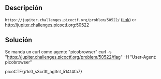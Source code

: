 

## Descripción
`https://jupiter.challenges.picoctf.org/problem/50522/` ([link](https://jupiter.challenges.picoctf.org/problem/50522/)) or http://jupiter.challenges.picoctf.org:50522

## Solución
Se manda un curl como agente "picobrowser"
curl -s "https://jupiter.challenges.picoctf.org/problem/50522/flag" -H "User-Agent: picobrowser"

picoCTF{p1c0_s3cr3t_ag3nt_51414fa7}